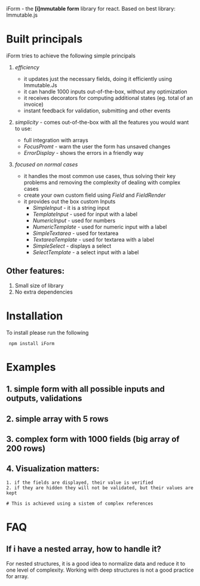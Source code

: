 iForm - the **[i]mmutable form** library for react. Based on best library: Immutable.js

# Built principals
iForm tries to achieve the following simple principals

1. *efficiency* 
    - it updates just the necessary fields, doing it efficiently using Immutable.Js
    - it can handle 1000 inputs out-of-the-box, without any optimization 
    - it receives decorators for computing additional states (eg. total of an invoice)
    - instant feedback for validation, submitting and other events

2. *simplicity* - comes out-of-the-box with all the features you would want to use:
    - full integration with arrays
    - *FocusPromt* - warn the user the form has unsaved changes
    - *ErrorDisplay* - shows the errors in a friendly way
    
3. *focused on normal cases* 
    - it handles the most common use cases, thus solving their key problems and removing the complexity of dealing with complex cases 
    - create your own custom field using *Field* and *FieldRender*
    - it provides out the box custom Inputs
        - *SimpleInput*         - it is a string input
        - *TemplateInput*       - used for input with a label
        - *NumericInput*        - used for numbers
        - *NumericTemplate*     - used for numeric input with a label
        - *SimpleTextarea*      - used for textarea
        - *TextareaTemplate*    - used for textarea with a label
        - *SimpleSelect*        - displays a select 
        - *SelectTemplate*      - a select input with a label

## Other features:
1. Small size of library 
2. No extra dependencies 

# Installation 

To install please run the following

``` npm install iForm```

# Examples

## 1. simple form with all possible inputs and outputs, validations

## 2. simple array with 5 rows 

## 3. complex form with 1000 fields (big array of 200 rows)

## 4. Visualization matters:  

    1. if the fields are displayed, their value is verified 
    2. if they are hidden they will not be validated, but their values are kept

    # This is achieved using a sistem of complex references  

# FAQ

## If i have a nested array, how to handle it?

For nested structures, it is a good idea to normalize data and reduce it to one level of complexity. Working with deep structures is not a good practice for array. 